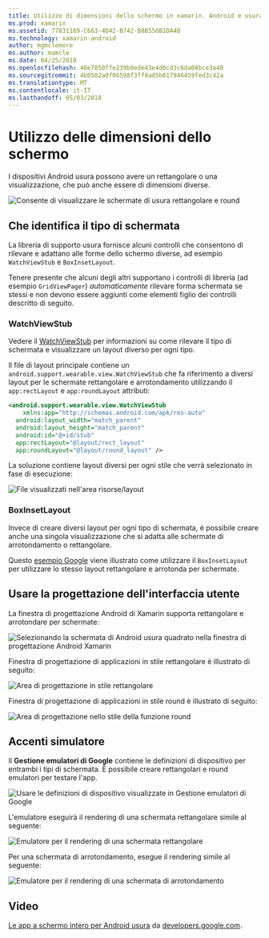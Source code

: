 ```yaml
---
title: Utilizzo di dimensioni dello schermo in xamarin. Android e usura del sistema operativo
ms.prod: xamarin
ms.assetid: 77831169-C663-4D42-B742-B8B556B1DA4B
ms.technology: xamarin-android
author: mgmclemore
ms.author: mamcle
ms.date: 04/25/2018
ms.openlocfilehash: 40e7850ffe239b0ede43e4d0cd3c6da08bce3a40
ms.sourcegitcommit: 4b0582a0f06598f3ff8ad5b817946459fed3c42a
ms.translationtype: MT
ms.contentlocale: it-IT
ms.lasthandoff: 05/03/2018
---
```

# <a name="working-with-screen-sizes"></a>Utilizzo delle dimensioni dello schermo

I dispositivi Android usura possono avere un rettangolare o una visualizzazione, che può anche essere di dimensioni diverse.

![Consente di visualizzare le schermate di usura rettangolare e round](screen-sizes-images/moyeu-wear.png)

## <a name="identifying-screen-type"></a>Che identifica il tipo di schermata

La libreria di supporto usura fornisce alcuni controlli che consentono di rilevare e adattano alle forme dello schermo diverse, ad esempio `WatchViewStub` e `BoxInsetLayout`.

Tenere presente che alcuni degli altri supportano i controlli di libreria (ad esempio `GridViewPager`) *automaticamente* rilevare forma schermata se stessi e non devono essere aggiunti come elementi figlio dei controlli descritto di seguito.

### <a name="watchviewstub"></a>WatchViewStub

Vedere il [WatchViewStub](https://developer.xamarin.com/samples/WatchViewStub/) per informazioni su come rilevare il tipo di schermata e visualizzare un layout diverso per ogni tipo.

Il file di layout principale contiene un `android.support.wearable.view.WatchViewStub` che fa riferimento a diversi layout per le schermate rettangolare e arrotondamento utilizzando il `app:rectLayout` e `app:roundLayout` attributi:

```xml
<android.support.wearable.view.WatchViewStub
    xmlns:app="http://schemas.android.com/apk/res-auto"
  android:layout_width="match_parent"
  android:layout_height="match_parent"
  android:id="@+id/stub"
  app:rectLayout="@layout/rect_layout"
  app:roundLayout="@layout/round_layout" />
```

La soluzione contiene layout diversi per ogni stile che verrà selezionato in fase di esecuzione:

![File visualizzati nell'area risorse/layout](screen-sizes-images/solution.png)


### <a name="boxinsetlayout"></a>BoxInsetLayout

Invece di creare diversi layout per ogni tipo di schermata, è possibile creare anche una singola visualizzazione che si adatta alle schermate di arrotondamento o rettangolare.

Questo [esempio Google](https://developer.android.com/training/wearables/ui/layouts.html#same-layout) viene illustrato come utilizzare il `BoxInsetLayout` per utilizzare lo stesso layout rettangolare e arrotonda per schermate.


## <a name="wear-ui-designer"></a>Usare la progettazione dell'interfaccia utente

La finestra di progettazione Android di Xamarin supporta rettangolare e arrotondare per schermate:

![Selezionando la schermata di Android usura quadrato nella finestra di progettazione Android Xamarin](screen-sizes-images/design-screen-type.png)

Finestra di progettazione di applicazioni in stile rettangolare è illustrato di seguito:

![Area di progettazione in stile rettangolare](screen-sizes-images/design-rect.png) 

Finestra di progettazione di applicazioni in stile round è illustrato di seguito:

![Area di progettazione nello stile della funzione round](screen-sizes-images/design-round.png)


## <a name="wear-simulator"></a>Accenti simulatore

Il **Gestione emulatori di Google** contiene le definizioni di dispositivo per entrambi i tipi di schermata. È possibile creare rettangolari e round emulatori per testare l'app.

![Usare le definizioni di dispositivo visualizzate in Gestione emulatori di Google](screen-sizes-images/emulator-devices.png)

L'emulatore eseguirà il rendering di una schermata rettangolare simile al seguente:

![Emulatore per il rendering di una schermata rettangolare](screen-sizes-images/recipe-2.png) 

Per una schermata di arrotondamento, esegue il rendering simile al seguente:

![Emulatore per il rendering di una schermata di arrotondamento](screen-sizes-images/recipe-2-round.png)

## <a name="video"></a>Video

[Le app a schermo intero per Android usura](https://www.youtube.com/watch?v=naf_WbtFAlY) da [developers.google.com](https://www.youtube.com/channel/UC_x5XG1OV2P6uZZ5FSM9Ttw).


